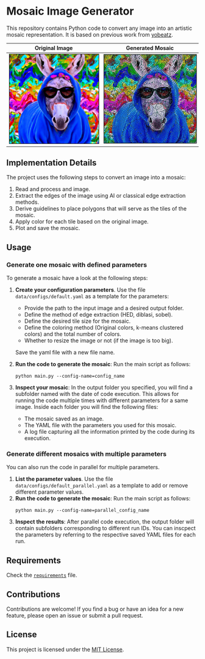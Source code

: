 # Mosaic Image Generator

This repository contains Python code to convert any image into an artistic mosaic representation. It is based on previous work from [yobeatz](https://github.com/yobeatz/mosaic).

|     **Original Image**     |     **Generated Mosaic**     |
| :------------------------: | :--------------------------: |
|  <img src="data/donkey_original.jpg" width="350" height="350" style="border: 1px solid black; max-width:100%; height:auto;"/>  |  <img src="data/donkey_mosaic.jpg" width="350" height="350" style="border: 1px solid black; max-width:100%; height:auto;"/>  |


## Implementation Details

The project uses the following steps to convert an image into a mosaic:
1. Read and process and image.
2. Extract the edges of the image using AI or classical edge extraction methods.
4. Derive guidelines to place polygons that will serve as the tiles of the mosaic.
5. Apply color for each tile based on the original image.
6. Plot and save the mosaic.


## Usage

### Generate one mosaic with defined parameters
To generate a mosaic have a look at the following steps:
1. **Create your configuration parameters**. Use the file `data/configs/default.yaml` as a template for the parameters:
    - Provide the path to the input image and a desired output folder.
    - Define the method of edge extraction (HED, diblasi, sobel).
    - Define the desired tile size for the mosaic.
    - Define the coloring method (Original colors, k-means clustered colors) and the total number of colors.
    - Whether to resize the image or not (if the image is too big).
    
    Save the yaml file with a new file name.
2. **Run the code to generate the mosaic**: Run the main script as follows:
    ```
    python main.py --config-name=config_name
    ```
3. **Inspect your mosaic**: In the output folder you specified, you will find a subfolder named with the date of code execution. This allows for running the code multiple times with different parameters for a same image. Inside each folder you will find the following files:
    - The mosaic saved as an image.
    - The YAML file with the parameters you used for this mosaic.
    - A log file capturing all the information printed by the code during its execution.

### Generate different mosaics with multiple parameters
You can also run the code in parallel for multiple parameters.
1. **List the parameter values**. Use the file `data/configs/default_parallel.yaml` as a template to add or remove different parameter values.
2. **Run the code to generate the mosaic**: Run the main script as follows:
    ```
    python main.py --config-name=parallel_config_name
    ```
3. **Inspect the results**: After parallel code execution, the output folder will contain subfolders corresponding to different run IDs. You can inscpect the parameters by referring to the respective saved YAML files for each run.

## Requirements

Check the [`requirements`](requirements.txt) file.

## Contributions

Contributions are welcome! If you find a bug or have an idea for a new feature, please open an issue or submit a pull request.

## License

This project is licensed under the [MIT License](LICENSE).

